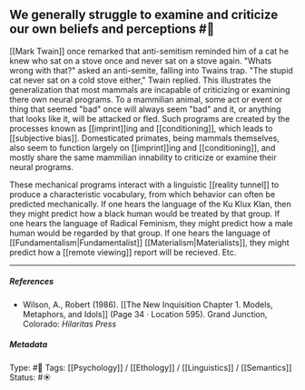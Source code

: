 ## We generally struggle to examine and criticize our own beliefs and perceptions  #🧠 

[[Mark Twain]] once remarked that anti-semitism reminded him of a cat he knew who sat on a stove once and never sat on a stove again. "Whats wrong with that?" asked an anti-semite, falling into Twains trap. "The stupid cat never sat on a cold stove either," Twain replied. This illustrates the generalization that most mammals are incapable of criticizing or examining there own neural programs. To a mammilian animal, some act or event or thing that seemed "bad" once will always seem "bad" and it, or anything that looks like it, will be attacked or fled. Such programs are created by the processes known as [[imprint]]ing and [[conditioning]], which leads to [[subjective bias]]. Domesticated primates, being mammals themselves, also seem to function largely on [[imprint]]ing and [[conditioning]], and mostly share the same mammilian innability to criticize or examine their neural programs. 

These mechanical programs interact with a linguistic [[reality tunnel]] to produce a characteristic vocabulary, from which behavior can often be predicted mechanically. If one hears the language of the Ku Klux Klan, then they might predict how a black human would be treated by that group. If one hears the language of Radical Feminism, they might predict how a male human would be regarded by that group. If one hears the language of [[Fundamentalism|Fundamentalist]] [[Materialism|Materialists]], they might predict how a [[remote viewing]] report will be recieved. Etc.

___

##### References

- Wilson, A., Robert (1986). [[The New Inquisition Chapter 1. Models, Metaphors, and Idols]] (Page 34 · Location 595). Grand Junction, Colorado: _Hilaritas Press_

##### Metadata

Type: #🔴 
Tags: [[Psychology]] / [[Ethology]] / [[Linguistics]] / [[Semantics]] 
Status: #☀️ 